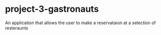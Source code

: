 # project-3-gastronauts


An application that allows the user to make a reservataion at a selection of resteraunts
